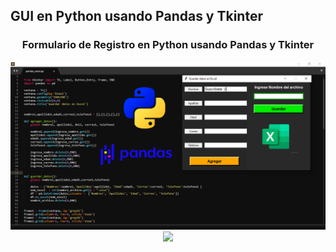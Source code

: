 ## GUI en Python usando Pandas y Tkinter

<div align="center">
  
### Formulario de Registro en Python usando Pandas y Tkinter
![1](https://github.com/MagnoEfren/formulario_pandas_tkinter/blob/main/pandas_tkinter.png) 
<a href="https://youtu.be/zbm8iq22oG0" target="_blank">
<img src="https://img.shields.io/badge/YouTube-22FF11?style=for-the-badge&logo=youtube&logoColor=black" target="_blank"> 
